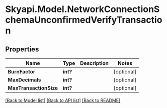 
# Skyapi.Model.NetworkConnectionSchemaUnconfirmedVerifyTransaction

## Properties

Name | Type | Description | Notes
------------ | ------------- | ------------- | -------------
**BurnFactor** | **int?** |  | [optional] 
**MaxDecimals** | **int?** |  | [optional] 
**MaxTransactionSize** | **int?** |  | [optional] 

[[Back to Model list]](../README.md#documentation-for-models)
[[Back to API list]](../README.md#documentation-for-api-endpoints)
[[Back to README]](../README.md)


